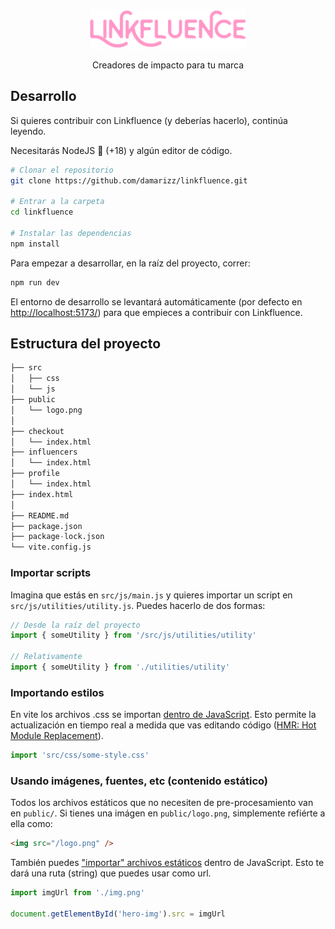 <p align="center">
    <img src="./public/logo.png" width=250>
    <p align="center">Creadores de impacto para tu marca</p>
</p>

## Desarrollo

Si quieres contribuir con Linkfluence (y deberías hacerlo), continúa leyendo.

Necesitarás NodeJS 🔞 (+18) y algún editor de código.

```sh
# Clonar el repositorio
git clone https://github.com/damarizz/linkfluence.git

# Entrar a la carpeta
cd linkfluence

# Instalar las dependencias
npm install
```

Para empezar a desarrollar, en la raíz del proyecto, correr:

```sh
npm run dev
```

El entorno de desarrollo se levantará automáticamente (por defecto en <http://localhost:5173/>) para
que empieces a contribuir con Linkfluence.

## Estructura del proyecto

```py
├── src
│   ├── css
│   └── js
├── public
│   └── logo.png
│
├── checkout
│   └── index.html
├── influencers
│   └── index.html
├── profile
│   └── index.html
├── index.html
│
├── README.md
├── package.json
├── package-lock.json
└── vite.config.js
```

### Importar scripts

Imagina que estás en `src/js/main.js` y quieres importar un script en
`src/js/utilities/utility.js`. Puedes hacerlo de dos formas:

```js
// Desde la raíz del proyecto
import { someUtility } from '/src/js/utilities/utility'

// Relativamente
import { someUtility } from './utilities/utility'
```

### Importando estilos

En vite los archivos .css se importan [dentro de JavaScript](https://vitejs.dev/guide/features.html#css).
 Esto permite la actualización en tiempo real a medida
que vas editando código
([HMR: Hot Module Replacement](https://vitejs.dev/guide/features#hot-module-replacement)).

```js
import 'src/css/some-style.css'
```

### Usando imágenes, fuentes, etc (contenido estático)

Todos los archivos estáticos que no necesiten de pre-procesamiento van en
`public/`. Si tienes una imágen en `public/logo.png`, simplemente refiérte
a ella como:

```html
<img src="/logo.png" />
```

También puedes
["importar" archivos estáticos](https://vitejs.dev/guide/assets.html#importing-asset-as-url)
dentro de JavaScript.
Esto te dará una ruta (string) que puedes usar como url.

```js
import imgUrl from './img.png'

document.getElementById('hero-img').src = imgUrl
```
